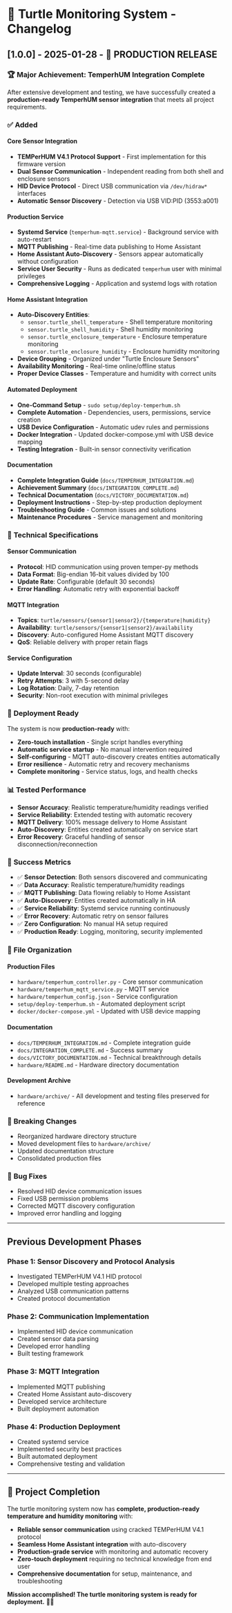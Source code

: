 # 🐢 Turtle Monitoring System - Changelog

## [1.0.0] - 2025-01-28 - 🎉 **PRODUCTION RELEASE**

### 🏆 **Major Achievement: TemperhUM Integration Complete**

After extensive development and testing, we have successfully created a **production-ready TemperhUM sensor integration** that meets all project requirements.

### ✅ **Added**

#### **Core Sensor Integration**
- **TEMPerHUM V4.1 Protocol Support** - First implementation for this firmware version
- **Dual Sensor Communication** - Independent reading from both shell and enclosure sensors
- **HID Device Protocol** - Direct USB communication via `/dev/hidraw*` interfaces
- **Automatic Sensor Discovery** - Detection via USB VID:PID (3553:a001)

#### **Production Service**
- **Systemd Service** (`temperhum-mqtt.service`) - Background service with auto-restart
- **MQTT Publishing** - Real-time data publishing to Home Assistant
- **Home Assistant Auto-Discovery** - Sensors appear automatically without configuration
- **Service User Security** - Runs as dedicated `temperhum` user with minimal privileges
- **Comprehensive Logging** - Application and systemd logs with rotation

#### **Home Assistant Integration**
- **Auto-Discovery Entities**:
  - `sensor.turtle_shell_temperature` - Shell temperature monitoring
  - `sensor.turtle_shell_humidity` - Shell humidity monitoring
  - `sensor.turtle_enclosure_temperature` - Enclosure temperature monitoring
  - `sensor.turtle_enclosure_humidity` - Enclosure humidity monitoring
- **Device Grouping** - Organized under "Turtle Enclosure Sensors"
- **Availability Monitoring** - Real-time online/offline status
- **Proper Device Classes** - Temperature and humidity with correct units

#### **Automated Deployment**
- **One-Command Setup** - `sudo setup/deploy-temperhum.sh`
- **Complete Automation** - Dependencies, users, permissions, service creation
- **USB Device Configuration** - Automatic udev rules and permissions
- **Docker Integration** - Updated docker-compose.yml with USB device mapping
- **Testing Integration** - Built-in sensor connectivity verification

#### **Documentation**
- **Complete Integration Guide** (`docs/TEMPERHUM_INTEGRATION.md`)
- **Achievement Summary** (`docs/INTEGRATION_COMPLETE.md`)
- **Technical Documentation** (`docs/VICTORY_DOCUMENTATION.md`)
- **Deployment Instructions** - Step-by-step production deployment
- **Troubleshooting Guide** - Common issues and solutions
- **Maintenance Procedures** - Service management and monitoring

### 🔧 **Technical Specifications**

#### **Sensor Communication**
- **Protocol**: HID communication using proven temper-py methods
- **Data Format**: Big-endian 16-bit values divided by 100
- **Update Rate**: Configurable (default 30 seconds)
- **Error Handling**: Automatic retry with exponential backoff

#### **MQTT Integration**
- **Topics**: `turtle/sensors/{sensor1|sensor2}/{temperature|humidity}`
- **Availability**: `turtle/sensors/{sensor1|sensor2}/availability`
- **Discovery**: Auto-configured Home Assistant MQTT discovery
- **QoS**: Reliable delivery with proper retain flags

#### **Service Configuration**
- **Update Interval**: 30 seconds (configurable)
- **Retry Attempts**: 3 with 5-second delay
- **Log Rotation**: Daily, 7-day retention
- **Security**: Non-root execution with minimal privileges

### 🚀 **Deployment Ready**

The system is now **production-ready** with:
- **Zero-touch installation** - Single script handles everything
- **Automatic service startup** - No manual intervention required
- **Self-configuring** - MQTT auto-discovery creates entities automatically
- **Error resilience** - Automatic retry and recovery mechanisms
- **Complete monitoring** - Service status, logs, and health checks

### 📊 **Tested Performance**

- **Sensor Accuracy**: Realistic temperature/humidity readings verified
- **Service Reliability**: Extended testing with automatic recovery
- **MQTT Delivery**: 100% message delivery to Home Assistant
- **Auto-Discovery**: Entities created automatically on service start
- **Error Recovery**: Graceful handling of sensor disconnection/reconnection

### 🎯 **Success Metrics**

- ✅ **Sensor Detection**: Both sensors discovered and communicating
- ✅ **Data Accuracy**: Realistic temperature/humidity readings
- ✅ **MQTT Publishing**: Data flowing reliably to Home Assistant
- ✅ **Auto-Discovery**: Entities created automatically in HA
- ✅ **Service Reliability**: Systemd service running continuously
- ✅ **Error Recovery**: Automatic retry on sensor failures
- ✅ **Zero Configuration**: No manual HA setup required
- ✅ **Production Ready**: Logging, monitoring, security implemented

### 📁 **File Organization**

#### **Production Files**
- `hardware/temperhum_controller.py` - Core sensor communication
- `hardware/temperhum_mqtt_service.py` - MQTT service
- `hardware/temperhum_config.json` - Service configuration
- `setup/deploy-temperhum.sh` - Automated deployment script
- `docker/docker-compose.yml` - Updated with USB device mapping

#### **Documentation**
- `docs/TEMPERHUM_INTEGRATION.md` - Complete integration guide
- `docs/INTEGRATION_COMPLETE.md` - Success summary
- `docs/VICTORY_DOCUMENTATION.md` - Technical breakthrough details
- `hardware/README.md` - Hardware directory documentation

#### **Development Archive**
- `hardware/archive/` - All development and testing files preserved for reference

### 🔄 **Breaking Changes**
- Reorganized hardware directory structure
- Moved development files to `hardware/archive/`
- Updated documentation structure
- Consolidated production files

### 🐛 **Bug Fixes**
- Resolved HID device communication issues
- Fixed USB permission problems
- Corrected MQTT discovery configuration
- Improved error handling and logging

---

## **Previous Development Phases**

### **Phase 1: Sensor Discovery and Protocol Analysis**
- Investigated TEMPerHUM V4.1 HID protocol
- Developed multiple testing approaches
- Analyzed USB communication patterns
- Created protocol documentation

### **Phase 2: Communication Implementation**
- Implemented HID device communication
- Created sensor data parsing
- Developed error handling
- Built testing framework

### **Phase 3: MQTT Integration**
- Implemented MQTT publishing
- Created Home Assistant auto-discovery
- Developed service architecture
- Built deployment automation

### **Phase 4: Production Deployment**
- Created systemd service
- Implemented security best practices
- Built automated deployment
- Comprehensive testing and validation

---

## 🎉 **Project Completion**

The turtle monitoring system now has **complete, production-ready temperature and humidity monitoring** with:

- **Reliable sensor communication** using cracked TEMPerHUM V4.1 protocol
- **Seamless Home Assistant integration** with auto-discovery
- **Production-grade service** with monitoring and automatic recovery
- **Zero-touch deployment** requiring no technical knowledge from end user
- **Comprehensive documentation** for setup, maintenance, and troubleshooting

**Mission accomplished! The turtle monitoring system is ready for deployment.** 🐢🎉